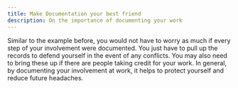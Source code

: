```yaml
---
title: Make Documentation your best friend
description: On the importance of documenting your work
---
```


Similar to the example before,
you would not have to worry as much if every step of your involvement
were documented. You just have to pull up the records to defend yourself
in the event of any conflicts. You may also need to bring these up if
there are people taking credit for your work. In general, by documenting
your involvement at work, it helps to protect yourself and reduce future
headaches.
